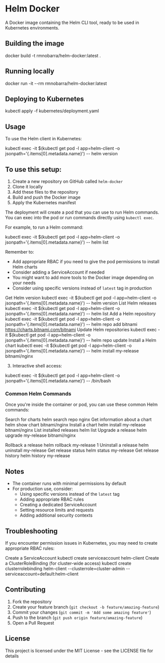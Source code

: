 # Helm Docker

A Docker image containing the Helm CLI tool, ready to be used in Kubernetes environments.

## Building the image

docker build -t rmnobarra/helm-docker:latest .

## Running locally

docker run -it --rm rmnobarra/helm-docker:latest

## Deploying to Kubernetes

kubectl apply -f kubernetes/deployment.yaml

## Usage

To use the Helm client in Kubernetes:


kubectl exec -it $(kubectl get pod -l app=helm-client -o jsonpath='{.items[0].metadata.name}') -- helm version

## To use this setup:

1. Create a new repository on GitHub called `helm-docker`
2. Clone it locally
3. Add these files to the repository
4. Build and push the Docker image
5. Apply the Kubernetes manifest

The deployment will create a pod that you can use to run Helm commands. You can exec into the pod or run commands directly using `kubectl exec`.

For example, to run a Helm command:


kubectl exec -it $(kubectl get pod -l app=helm-client -o jsonpath='{.items[0].metadata.name}') -- helm list


Remember to:
- Add appropriate RBAC if you need to give the pod permissions to install Helm charts
- Consider adding a ServiceAccount if needed
- You might want to add more tools to the Docker image depending on your needs
- Consider using specific versions instead of `latest` tag in production

Get Helm version
kubectl exec -it $(kubectl get pod -l app=helm-client -o jsonpath='{.items[0].metadata.name}') -- helm version
List Helm releases
kubectl exec -it $(kubectl get pod -l app=helm-client -o jsonpath='{.items[0].metadata.name}') -- helm list
Add a Helm repository
kubectl exec -it $(kubectl get pod -l app=helm-client -o jsonpath='{.items[0].metadata.name}') -- helm repo add bitnami https://charts.bitnami.com/bitnami
Update Helm repositories
kubectl exec -it $(kubectl get pod -l app=helm-client -o jsonpath='{.items[0].metadata.name}') -- helm repo update
Install a Helm chart
kubectl exec -it $(kubectl get pod -l app=helm-client -o jsonpath='{.items[0].metadata.name}') -- helm install my-release bitnami/nginx

3. Interactive shell access:

kubectl exec -it $(kubectl get pod -l app=helm-client -o jsonpath='{.items[0].metadata.name}') -- /bin/bash


### Common Helm Commands

Once you're inside the container or pod, you can use these common Helm commands:

Search for charts
helm search repo nginx
Get information about a chart
helm show chart bitnami/nginx
Install a chart
helm install my-release bitnami/nginx
List installed releases
helm list
Upgrade a release
helm upgrade my-release bitnami/nginx

Rollback a release
helm rollback my-release 1
Uninstall a release
helm uninstall my-release
Get release status
helm status my-release
Get release history
helm history my-release


## Notes

- The container runs with minimal permissions by default
- For production use, consider:
  - Using specific versions instead of the `latest` tag
  - Adding appropriate RBAC rules
  - Creating a dedicated ServiceAccount
  - Setting resource limits and requests
  - Adding additional security contexts

## Troubleshooting

If you encounter permission issues in Kubernetes, you may need to create appropriate RBAC rules:

Create a ServiceAccount
kubectl create serviceaccount helm-client
Create a ClusterRoleBinding (for cluster-wide access)
kubectl create clusterrolebinding helm-client --clusterrole=cluster-admin --serviceaccount=default:helm-client


## Contributing

1. Fork the repository
2. Create your feature branch (`git checkout -b feature/amazing-feature`)
3. Commit your changes (`git commit -m 'Add some amazing feature'`)
4. Push to the branch (`git push origin feature/amazing-feature`)
5. Open a Pull Request

## License

This project is licensed under the MIT License - see the LICENSE file for details